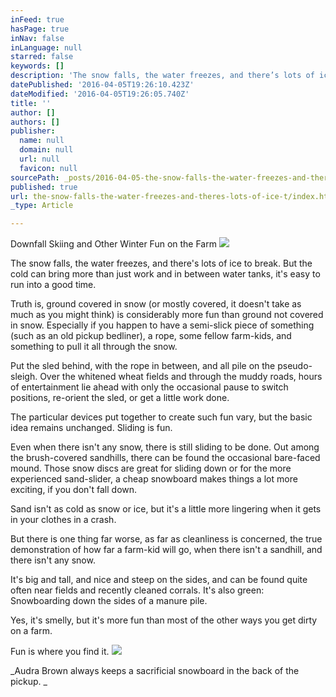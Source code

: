 ```yaml
---
inFeed: true
hasPage: true
inNav: false
inLanguage: null
starred: false
keywords: []
description: 'The snow falls, the water freezes, and there’s lots of ice to break. But the cold can bring more than just work and in between water tanks, it’s easy to run into a good time.'
datePublished: '2016-04-05T19:26:10.423Z'
dateModified: '2016-04-05T19:26:05.740Z'
title: ''
author: []
authors: []
publisher:
  name: null
  domain: null
  url: null
  favicon: null
sourcePath: _posts/2016-04-05-the-snow-falls-the-water-freezes-and-theres-lots-of-ice-t.md
published: true
url: the-snow-falls-the-water-freezes-and-theres-lots-of-ice-t/index.html
_type: Article

---
```

Downfall Skiing and Other Winter Fun on the Farm
![](https://the-grid-user-content.s3-us-west-2.amazonaws.com/5980ddda-7846-4d44-856c-0c1a90606200.png)

The snow falls, the water freezes, and there's lots of ice to break. But the cold can bring more than just work and in between water tanks, it's easy to run into a good time.

Truth is, ground covered in snow (or mostly covered, it doesn't take as much as you might think) is considerably more fun than ground not covered in snow. Especially if you happen to have a semi-slick piece of something (such as an old pickup bedliner), a rope, some fellow farm-kids, and something to pull it all through the snow.

Put the sled behind, with the rope in between, and all pile on the pseudo-sleigh. Over the whitened wheat fields and through the muddy roads, hours of entertainment lie ahead with only the occasional pause to switch positions, re-orient the sled, or get a little work done.

The particular devices put together to create such fun vary, but the basic idea remains unchanged. Sliding is fun.

Even when there isn't any snow, there is still sliding to be done. Out among the brush-covered sandhills, there can be found the occasional bare-faced mound. Those snow discs are great for sliding down or for the more experienced sand-slider, a cheap snowboard makes things a lot more exciting, if you don't fall down.

Sand isn't as cold as snow or ice, but it's a little more lingering when it gets in your clothes in a crash.

But there is one thing far worse, as far as cleanliness is concerned, the true demonstration of how far a farm-kid will go, when there isn't a sandhill, and there isn't any snow.

It's big and tall, and nice and steep on the sides, and can be found quite often near fields and recently cleaned corrals. It's also green:  
Snowboarding down the sides of a manure pile.

Yes, it's smelly, but it's more fun than most of the other ways you get dirty on a farm.

Fun is where you find it. ![](https://the-grid-user-content.s3-us-west-2.amazonaws.com/f1db7b0e-9f4a-43b2-b003-efd87f38c9c1.png)

_Audra Brown always keeps a sacrificial snowboard in the back of the pickup.  _